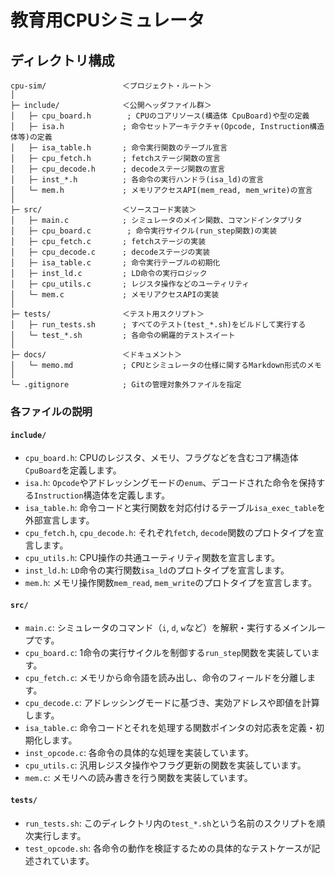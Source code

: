 # 教育用CPUシミュレータ

## ディレクトリ構成

```
cpu-sim/                 ＜プロジェクト・ルート＞
│
├─ include/              ＜公開ヘッダファイル群＞
│   ├─ cpu_board.h        ; CPUのコアリソース(構造体 CpuBoard)や型の定義
│   ├─ isa.h             ; 命令セットアーキテクチャ(Opcode, Instruction構造体等)の定義
│   ├─ isa_table.h       ; 命令実行関数のテーブル宣言
│   ├─ cpu_fetch.h       ; fetchステージ関数の宣言
│   ├─ cpu_decode.h      ; decodeステージ関数の宣言
│   ├─ inst_*.h          ; 各命令の実行ハンドラ(isa_ld)の宣言
│   └─ mem.h             ; メモリアクセスAPI(mem_read, mem_write)の宣言
│
├─ src/                  ＜ソースコード実装＞
│   ├─ main.c            ; シミュレータのメイン関数、コマンドインタプリタ
│   ├─ cpu_board.c        ; 命令実行サイクル(run_step関数)の実装
│   ├─ cpu_fetch.c       ; fetchステージの実装
│   ├─ cpu_decode.c      ; decodeステージの実装
│   ├─ isa_table.c       ; 命令実行テーブルの初期化
│   ├─ inst_ld.c         ; LD命令の実行ロジック
│   ├─ cpu_utils.c       ; レジスタ操作などのユーティリティ
│   └─ mem.c             ; メモリアクセスAPIの実装
│
├─ tests/                ＜テスト用スクリプト＞
│   ├─ run_tests.sh      ; すべてのテスト(test_*.sh)をビルドして実行する
│   └─ test_*.sh         ; 各命令の網羅的テストスイート
│
├─ docs/                 ＜ドキュメント＞
│   └─ memo.md           ; CPUとシミュレータの仕様に関するMarkdown形式のメモ
│
└─ .gitignore            ; Gitの管理対象外ファイルを指定
```

### 各ファイルの説明

#### `include/`
* `cpu_board.h`: CPUのレジスタ、メモリ、フラグなどを含むコア構造体`CpuBoard`を定義します。
* `isa.h`: `Opcode`やアドレッシングモードの`enum`、デコードされた命令を保持する`Instruction`構造体を定義します。
* `isa_table.h`: 命令コードと実行関数を対応付けるテーブル`isa_exec_table`を外部宣言します。
* `cpu_fetch.h`, `cpu_decode.h`: それぞれ`fetch`, `decode`関数のプロトタイプを宣言します。
* `cpu_utils.h`: CPU操作の共通ユーティリティ関数を宣言します。
* `inst_ld.h`: `LD`命令の実行関数`isa_ld`のプロトタイプを宣言します。
* `mem.h`: メモリ操作関数`mem_read`, `mem_write`のプロトタイプを宣言します。

#### `src/`
* `main.c`: シミュレータのコマンド（`i`, `d`, `w`など）を解釈・実行するメインループです。
* `cpu_board.c`: 1命令の実行サイクルを制御する`run_step`関数を実装しています。
* `cpu_fetch.c`: メモリから命令語を読み出し、命令のフィールドを分離します。
* `cpu_decode.c`: アドレッシングモードに基づき、実効アドレスや即値を計算します。
* `isa_table.c`: 命令コードとそれを処理する関数ポインタの対応表を定義・初期化します。
* `inst_opcode.c`: 各命令の具体的な処理を実装しています。
* `cpu_utils.c`: 汎用レジスタ操作やフラグ更新の関数を実装しています。
* `mem.c`: メモリへの読み書きを行う関数を実装しています。

#### `tests/`
* `run_tests.sh`: このディレクトリ内の`test_*.sh`という名前のスクリプトを順次実行します。
* `test_opcode.sh`: 各命令の動作を検証するための具体的なテストケースが記述されています。